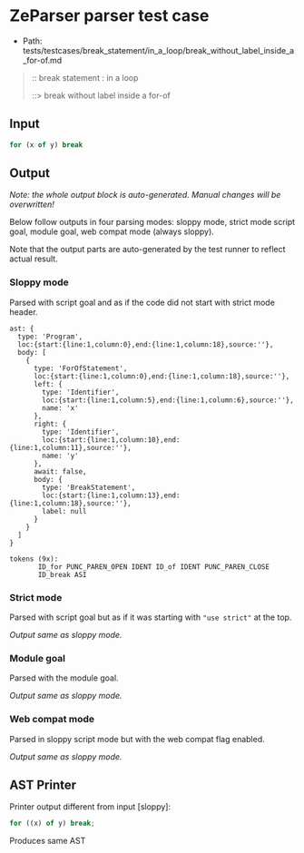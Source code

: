 # ZeParser parser test case

- Path: tests/testcases/break_statement/in_a_loop/break_without_label_inside_a_for-of.md

> :: break statement : in a loop
>
> ::> break without label inside a for-of

## Input

`````js
for (x of y) break
`````

## Output

_Note: the whole output block is auto-generated. Manual changes will be overwritten!_

Below follow outputs in four parsing modes: sloppy mode, strict mode script goal, module goal, web compat mode (always sloppy).

Note that the output parts are auto-generated by the test runner to reflect actual result.

### Sloppy mode

Parsed with script goal and as if the code did not start with strict mode header.

`````
ast: {
  type: 'Program',
  loc:{start:{line:1,column:0},end:{line:1,column:18},source:''},
  body: [
    {
      type: 'ForOfStatement',
      loc:{start:{line:1,column:0},end:{line:1,column:18},source:''},
      left: {
        type: 'Identifier',
        loc:{start:{line:1,column:5},end:{line:1,column:6},source:''},
        name: 'x'
      },
      right: {
        type: 'Identifier',
        loc:{start:{line:1,column:10},end:{line:1,column:11},source:''},
        name: 'y'
      },
      await: false,
      body: {
        type: 'BreakStatement',
        loc:{start:{line:1,column:13},end:{line:1,column:18},source:''},
        label: null
      }
    }
  ]
}

tokens (9x):
       ID_for PUNC_PAREN_OPEN IDENT ID_of IDENT PUNC_PAREN_CLOSE
       ID_break ASI
`````

### Strict mode

Parsed with script goal but as if it was starting with `"use strict"` at the top.

_Output same as sloppy mode._

### Module goal

Parsed with the module goal.

_Output same as sloppy mode._

### Web compat mode

Parsed in sloppy script mode but with the web compat flag enabled.

_Output same as sloppy mode._

## AST Printer

Printer output different from input [sloppy]:

````js
for ((x) of y) break;
````

Produces same AST
